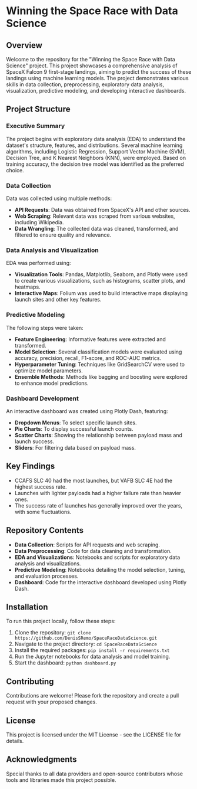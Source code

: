 # Winning the Space Race with Data Science

## Overview

Welcome to the repository for the "Winning the Space Race with Data Science" project. This project showcases a comprehensive analysis of SpaceX Falcon 9 first-stage landings, aiming to predict the success of these landings using machine learning models. The project demonstrates various skills in data collection, preprocessing, exploratory data analysis, visualization, predictive modeling, and developing interactive dashboards.

## Project Structure

### Executive Summary
The project begins with exploratory data analysis (EDA) to understand the dataset's structure, features, and distributions. Several machine learning algorithms, including Logistic Regression, Support Vector Machine (SVM), Decision Tree, and K Nearest Neighbors (KNN), were employed. Based on training accuracy, the decision tree model was identified as the preferred choice.

### Data Collection
Data was collected using multiple methods:
- **API Requests**: Data was obtained from SpaceX's API and other sources.
- **Web Scraping**: Relevant data was scraped from various websites, including Wikipedia.
- **Data Wrangling**: The collected data was cleaned, transformed, and filtered to ensure quality and relevance.

### Data Analysis and Visualization
EDA was performed using:
- **Visualization Tools**: Pandas, Matplotlib, Seaborn, and Plotly were used to create various visualizations, such as histograms, scatter plots, and heatmaps.
- **Interactive Maps**: Folium was used to build interactive maps displaying launch sites and other key features.

### Predictive Modeling
The following steps were taken:
- **Feature Engineering**: Informative features were extracted and transformed.
- **Model Selection**: Several classification models were evaluated using accuracy, precision, recall, F1-score, and ROC-AUC metrics.
- **Hyperparameter Tuning**: Techniques like GridSearchCV were used to optimize model parameters.
- **Ensemble Methods**: Methods like bagging and boosting were explored to enhance model predictions.

### Dashboard Development
An interactive dashboard was created using Plotly Dash, featuring:
- **Dropdown Menus**: To select specific launch sites.
- **Pie Charts**: To display successful launch counts.
- **Scatter Charts**: Showing the relationship between payload mass and launch success.
- **Sliders**: For filtering data based on payload mass.

## Key Findings
- CCAFS SLC 40 had the most launches, but VAFB SLC 4E had the highest success rate.
- Launches with lighter payloads had a higher failure rate than heavier ones.
- The success rate of launches has generally improved over the years, with some fluctuations.

## Repository Contents
- **Data Collection**: Scripts for API requests and web scraping.
- **Data Preprocessing**: Code for data cleaning and transformation.
- **EDA and Visualizations**: Notebooks and scripts for exploratory data analysis and visualizations.
- **Predictive Modeling**: Notebooks detailing the model selection, tuning, and evaluation processes.
- **Dashboard**: Code for the interactive dashboard developed using Plotly Dash.

## Installation
To run this project locally, follow these steps:
1. Clone the repository: `git clone https://github.com/DenisSRemo/SpaceRaceDataScience.git`
2. Navigate to the project directory: `cd SpaceRaceDataScience`
3. Install the required packages: `pip install -r requirements.txt`
4. Run the Jupyter notebooks for data analysis and model training.
5. Start the dashboard: `python dashboard.py`

## Contributing
Contributions are welcome! Please fork the repository and create a pull request with your proposed changes.

## License
This project is licensed under the MIT License - see the LICENSE file for details.

## Acknowledgments
Special thanks to all data providers and open-source contributors whose tools and libraries made this project possible.
